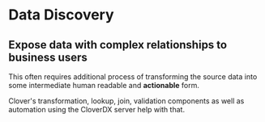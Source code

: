 <!-- Common : data discovery -->

# Data Discovery
## Expose data with complex relationships to business users

This often requires additional process of transforming the source data into some intermediate human readable and **actionable** form. 

Clover's transformation, lookup, join, validation components as well as automation using the CloverDX server help with that.

